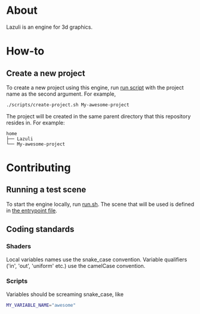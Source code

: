 # About
Lazuli is an engine for 3d graphics.

# How-to
## Create a new project
To create a new project using this engine, run [run script](./scripts/create-project.sh) with the project name as the second argument.
For example,
```bash
./scripts/create-project.sh My-awesome-project
```

The project will be created in the same parent directory that this repository resides in.
For example:

    home
    ├── Lazuli
    └── My-awesome-project

# Contributing
## Running a test scene
To start the engine locally, run [run.sh](/scripts/run.sh). The scene that will be used is defined in [the entrypoint file](./src/bin.rs).

## Coding standards
### Shaders
Local variables names use the snake_case convention. Variable qualifiers ('in', 'out', 'uniform' etc.) use the camelCase convention.

### Scripts
Variables should be screaming snake_case, like 
```bash
MY_VARIABLE_NAME="awesome"
```
